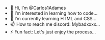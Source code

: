 - 👋 Hi, I’m @Carlos1Adames
- 👀 I’m interested in learning how to code...
- 🌱 I’m currently learning HTML and CSS...
- 📫 How to reach me discord: Mybadxxxx...
- ⚡ Fun fact: Let's just enjoy the process...

<!---
Carlos1Adames/Carlos1Adames is a ✨ special ✨ repository because its `README.md` (this file) appears on your GitHub profile.
You can click the Preview link to take a look at your changes.
--->

